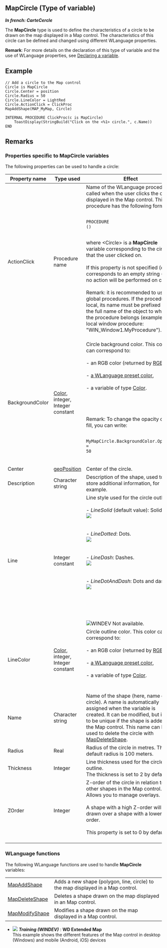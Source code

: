
## MapCircle (Type of variable)

***In french: CarteCercle***
				



<a name="XUse"></a>
<a name="Use"></a>
<a name="description"></a>
The **MapCircle** type is used to define the characteristics of a circle to be drawn on the map displayed in a Map control. The characteristics of this circle can be defined and changed using different WLanguage properties.

**Remark**: For more details on the declaration of this type of variable and the use of WLanguage properties, see [Declaring a variable](../Motscles/1514032.md).
<a name="Example1"></a>
<a name="sample_code"></a>

## Example


```wl
// Add a circle to the Map control
Circle is MapCircle
Circle.Center = position
Circle.Radius = 50
Circle.LineColor = LightRed
Circle.ActionClick = ClickProc
MapAddShape(MAP_MyMap, Circle)

INTERNAL PROCEDURE ClickProc(c is MapCircle)
	ToastDisplay(StringBuild("Click on the <%1> circle.", c.Name))
END
```





<a name="NOTE0"></a>

## Remarks
<a name="NOTE0_1"></a>


### Properties specific to MapCircle variables
<a name="properties_specific_mapcircle_variables_ELTPARAGRAPHE000029"></a>

The following properties can be used to handle a circle:

| Property name | Type used | Effect |
| --- | --- | --- |
| ActionClick | Procedure name | Name of the WLanguage procedure called when the user clicks the circle displayed in the Map control. This procedure has the following format: <br><br><pre><code>PROCEDURE <Procedure name>(<Circle>)</code></pre><br>where &lt;Circle&gt; is a **MapCircle** variable corresponding to the circle that the user clicked on. <br><br>If this property is not specified (or corresponds to an empty string ("")), no action will be performed on click.<br><br>Remark: it is recommended to use global procedures. If the procedure is local, its name must be prefixed by the full name of the object to which the procedure belongs (example for a local window procedure: "WIN_Window1.MyProcedure").<br><br> |
| BackgroundColor | [Color](../WDLang1/1000019661.md), integer, Integer constant | Circle background color. This color can correspond to:<br><br>- an RGB color (returned by [RGB](../WDLang1/3029012.md)),<br><br>- [a WLanguage preset color](../WDLang5/3010002.md),<br><br>- a variable of type [Color](../WDLang1/1000019661.md). <br><br><br><br><br>Remark: To change the opacity of the fill, you can write:<br><br><pre><code>MyMapCircle.BackgroundColor.Opacity = 50</code></pre><br> |
| Center | [geoPosition](../WDLang3/1000019191.md) | Center of the circle. |
| Description | Character string | Description of the shape, used to store additional information, for example. |
| Line | Integer constant | Line style used for the circle outline: <br><br>- *LineSolid* (default value): Solid line. <br>	![](https://doc.pcsoft.fr/en-US/images/image.awp?langid=3&name=traitcontinu.gif)<br><br><br>- *LineDotted*: Dots. <br>	![](https://doc.pcsoft.fr/en-US/images/image.awp?langid=3&name=traitpointille.gif)<br><br><br>- *LineDash*: Dashes. <br>	![](https://doc.pcsoft.fr/en-US/images/image.awp?langid=3&name=traitTiret.gif)<br><br><br>- *LineDotAndDash*: Dots and dashes. <br>	![](https://doc.pcsoft.fr/en-US/images/image.awp?langid=3&name=traitmixte.gif)<br><br><br><br><br><br>![WINDEV](https://doc.pcsoft.fr/ext/images/us/WD.png) Not available. |
| LineColor | [Color](../WDLang1/1000019661.md), integer, Integer constant | Circle outline color. This color can correspond to:<br><br>- an RGB color (returned by [RGB](../WDLang1/3029012.md)),<br><br>- [a WLanguage preset color](../WDLang5/3010002.md),<br><br>- a variable of type [Color](../WDLang1/1000019661.md). <br><br><br> |
| Name | Character string | Name of the shape (here, name of the circle). A name is automatically assigned when the variable is created. It can be modified, but it has to be unique if the shape is added to the Map control. This name can be used to delete the circle with [MapDeleteShape](../WDLang3/1000025510.md). |
| Radius | Real | Radius of the circle in metres. The default radius is 100 meters. |
| Thickness | Integer | Line thickness used for the circle outline. <br>The thickness is set to 2 by default. |
| ZOrder | Integer | Z-order of the circle in relation to the other shapes in the Map control. Allows you to manage overlays. <br><br>A shape with a high Z-order will be drawn over a shape with a lower Z-order. <br><br>This property is set to 0 by default. <br><br> |


<a name="NOTE0_2"></a>


### WLanguage functions
<a name="wlanguage_functions_ELTPARAGRAPHE000177"></a>The following WLanguage functions are used to handle **MapCircle** variables: 



|   |   |
| --- | --- |
| [MapAddShape](../WDLang3/1000025509.md) | Adds a new shape (polygon, line, circle) to the map displayed in a Map control. |
| [MapDeleteShape](../WDLang3/1000025510.md) | Deletes a shape drawn on the map displayed in an Map control. |
| [MapModifyShape](../WDLang3/1000025511.md) | Modifies a shape drawn on the map displayed in a Map control. |






- ![](https://doc.pcsoft.fr/en-US/images/image.awp?langid=3&name=WDExtendedMap.gif) ***Training (WINDEV)*** : **WD Extended Map** <br>This example shows the different features of the Map control in desktop (Windows) and mobile (Android, iOS) devices


